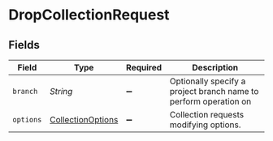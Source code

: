 # DropCollectionRequest


## Fields

| Field                                                            | Type                                                             | Required                                                         | Description                                                      |
| ---------------------------------------------------------------- | ---------------------------------------------------------------- | ---------------------------------------------------------------- | ---------------------------------------------------------------- |
| `branch`                                                         | *String*                                                         | :heavy_minus_sign:                                               | Optionally specify a project branch name to perform operation on |
| `options`                                                        | [CollectionOptions](../../models/shared/CollectionOptions.md)    | :heavy_minus_sign:                                               | Collection requests modifying options.                           |